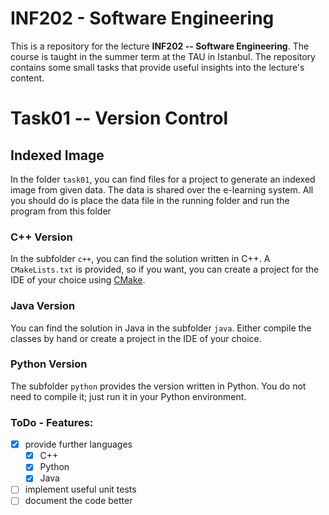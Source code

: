 # INF202 - Software Engineering
This is a repository for the lecture **INF202 -- Software Engineering**. The
course is taught in the summer term at the TAU in Istanbul. The repository
contains some small tasks that provide useful insights into the lecture's
content.

# Task01 -- Version Control
## Indexed Image

In the folder `task01`, you can find files for a project to generate an indexed
image from given data. The data is shared over the e-learning system. All you
should do is place the data file in the running folder and run the program from
this folder

### C++ Version
In the subfolder `c++`, you can find the solution written in C++. A
`CMakeLists.txt` is provided, so if you want, you can create a project for the IDE of your choice using [CMake](https://cmake.org/).

### Java Version
You can find the solution in Java in the subfolder `java`.
Either compile the classes by hand or create a project in the IDE of your choice.

### Python Version
The subfolder `python` provides the version written in Python. You do not need to compile it; just run it in your Python environment.

### ToDo - Features:
- [x] provide further languages
  - [x] C++
  - [x] Python
  - [x] Java
- [ ] implement useful unit tests
- [ ] document the code better
